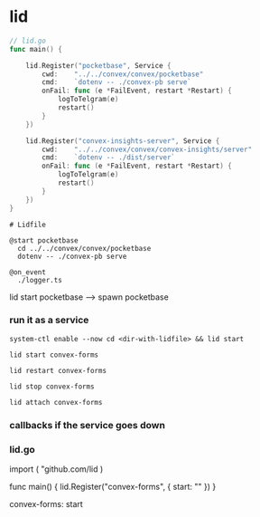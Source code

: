 # lid

```go
// lid.go
func main() {

	lid.Register("pocketbase", Service {
		cwd: 	"../../convex/convex/pocketbase"
		cmd: 	`dotenv -- ./convex-pb serve`
		onFail: func (e *FailEvent, restart *Restart) {
			logToTelgram(e)
			restart()
		}
	})

	lid.Register("convex-insights-server", Service {
		cwd: 	"../../convex/convex/convex-insights/server"
		cmd: 	`dotenv -- ./dist/server`
		onFail: func (e *FailEvent, restart *Restart) {
			logToTelgram(e)
			restart()
		}
	})
}
```

```
# Lidfile

@start pocketbase
  cd ../../convex/convex/pocketbase
  dotenv -- ./convex-pb serve

@on_event
  ./logger.ts
```

lid start pocketbase
--> spawn pocketbase

### run it as a service
```
system-ctl enable --now cd <dir-with-lidfile> && lid start
```

```
lid start convex-forms
```

```
lid restart convex-forms
```

```
lid stop convex-forms
```

```
lid attach convex-forms
```

### callbacks if the service goes down

### lid.go
import (
    "github.com/lid
)

func main() {
    lid.Register("convex-forms", {
        start: ""
    })
}


convex-forms:
    start
